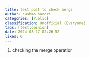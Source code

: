 ```yaml
---
title: test post to check merge
author: sushma-hazari
categories: [Public]
classification: Unofficial (Everyone)
tags: [test,opinion]
date: 2024-08-27 02:26:52 
likes: 0
---
```


1. checking the merge operation
